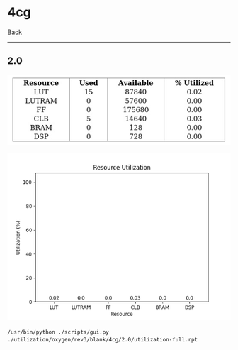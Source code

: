 # 4cg

[Back](<../rev3.md>)

---

## 2.0

<p align="center">
	<img src="../../../../../images/oxygen/rev3/blank/4cg/2.0/table.jpg" />
</p>

<p align="center">
	<img src="../../../../../images/oxygen/rev3/blank/4cg/2.0/graph.png" />
</p>

`/usr/bin/python ./scripts/gui.py ./utilization/oxygen/rev3/blank/4cg/2.0/utilization-full.rpt`

